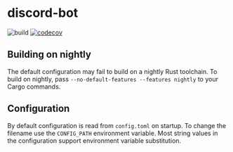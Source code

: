 discord-bot
===========

![build](https://github.com/Atte/discord-bot/workflows/build/badge.svg)
[![codecov](https://codecov.io/gh/Atte/discord-bot/branch/master/graph/badge.svg?token=YWH961SA18)](https://codecov.io/gh/Atte/discord-bot)

Building on nightly
-------------------

The default configuration may fail to build on a nightly Rust toolchain. To build on nightly, pass `--no-default-features --features nightly` to your Cargo commands.

Configuration
-------------

By default configuration is read from `config.toml` on startup. To change the filename use the `CONFIG_PATH` environment variable. Most string values in the configuration support environment variable substitution.
